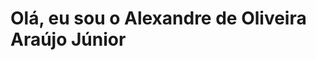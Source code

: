 
# Olá, eu sou o Alexandre de Oliveira Araújo Júnior
<!--
**jnralexandre/jnralexandre** is a ✨ _special_ ✨ repository because its `README.md` (this file) appears on your GitHub profile.

- Eu estou trabalhando como Suporte de TI.
- Estou estudando:
    <ul>
     <li>Java;</li>
     <li>Python;</li>
     <li>JavaScript;</li>
     <li>HTML5;</li>
     <li>CSS3;</li>
   </ul>
- Sou estudante de programação e estou em busca de uma oportunidade para iniciar minha carreira na área da programação e melhorar tecnicamente.
- Você pode me contatar pelo email: aoaj.alexandre@gmail.com
- Meus pronomes: ele/dele
-->
